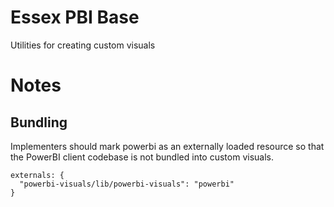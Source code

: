 # Essex PBI Base

Utilities for creating custom visuals

# Notes
## Bundling
Implementers should mark powerbi as an externally loaded resource so that the PowerBI client codebase
is not bundled into custom visuals.

```
externals: {
  "powerbi-visuals/lib/powerbi-visuals": "powerbi"
}
```
